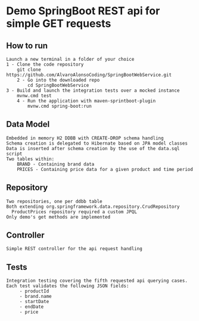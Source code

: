 # Demo SpringBoot REST api for simple GET requests #

## How to run ##
	Launch a new terminal in a folder of your choice
 	1 - Clone the code repository
  		git clone https://github.com/AlvaroAlonsoCoding/SpringBootWebService.git
    	2 - Go into the downloaded repo
     		cd SpringBootWebService
  	3 - Build and launch the integration tests over a mocked instance
   		mvnw.cmd test
     	4 - Run the application with maven-sprintboot-plugin
      		mvnw.cmd spring-boot:run
     
## Data Model ##
	Embedded in memory H2 DDBB with CREATE-DROP schema handling
 	Schema creation is delegated to Hibernate based on JPA model classes
 	Data is inserted after schema creation by the use of the data.sql script
 	Two tables within:
   		BRAND - Containing brand data
   		PRICES - Containing price data for a given product and time period

## Repository ##
  	Two repositories, one per ddbb table
  	Both extending org.springframework.data.repository.CrudRepository
	  ProductPrices repository required a custom JPQL
  	Only demo's get methods are implemented

## Controller ##
  	Simple REST controller for the api request handling

## Tests ##
  	Integration testing covering the fifth requested api querying cases.
  	Each test validates the following JSON fields:
	     - productId
	     - brand.name
	     - startDate
	     - endDate
	     - price
